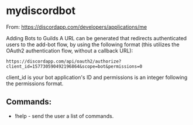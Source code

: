 # mydiscordbot

From: https://discordapp.com/developers/applications/me

Adding Bots to Guilds
A URL can be generated that redirects authenticated users to the add-bot flow, by using the following format (this utilizes the OAuth2 authentication flow, without a callback URL):
```
https://discordapp.com/api/oauth2/authorize?client_id=157730590492196864&scope=bot&permissions=0
```
client_id is your bot application's ID and permissions is an integer following the permissions format.

## Commands:
- !help - send the user a list of commands.
